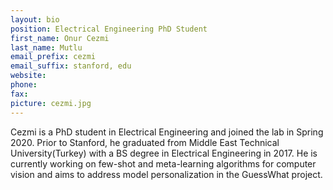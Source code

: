 ```yaml
---
layout: bio
position: Electrical Engineering PhD Student
first_name: Onur Cezmi 
last_name: Mutlu
email_prefix: cezmi
email_suffix: stanford, edu
website:
phone:
fax:
picture: cezmi.jpg
---
```

Cezmi is a PhD student in Electrical Engineering and joined the lab in Spring 2020. Prior to Stanford, he graduated from Middle East Technical University(Turkey) with a BS degree in Electrical Engineering in 2017. He is currently working on few-shot and meta-learning algorithms for computer vision and aims to address model personalization in the GuessWhat project.

